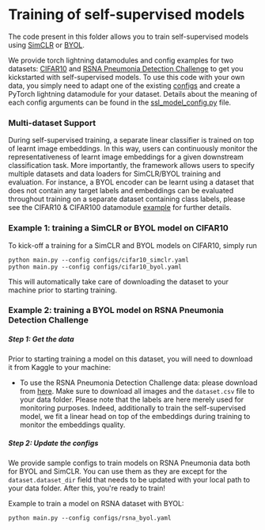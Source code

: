 # Training of self-supervised models

The code present in this folder allows you to train self-supervised models using
[SimCLR](http://proceedings.mlr.press/v119/chen20j/chen20j.pdf) or
[BYOL](https://proceedings.neurips.cc/paper/2020/file/f3ada80d5c4ee70142b17b8192b2958e-Paper.pdf). 


We provide torch lightning datamodules and config examples for two datasets: [CIFAR10](https://www.cs.toronto.edu/~kriz/cifar.html) and [RSNA Pneumonia Detection Challenge](https://www.kaggle.com/c/rsna-pneumonia-detection-challenge/overview) to get you kickstarted with self-supervised models. To use this code with your own data, you simply need to adapt one of the existing [configs](configs) 
and create a PyTorch lightning datamodule for your dataset. Details about the meaning of each config arguments can be found 
in the [ssl_model_config.py](configs/ssl_model_config.py) file.

### Multi-dataset Support

During self-supervised training, a separate linear classifier is trained on top of learnt image embeddings. In this way, users can continuously monitor the representativeness of learnt image embeddings for a given downstream classification task. More importantly, the framework allows users to specify multiple datasets and data loaders for SimCLR/BYOL training and evaluation. For instance, a BYOL encoder can be learnt using a dataset that does not contain any target labels and embeddings can be evaluated throughout training on a separate dataset containing class labels, please see the CIFAR10 & CIFAR100 datamodule [example](https://github.com/microsoft/InnerEye-DeepLearning/blob/melanibe/ssl/InnerEye/SSL/datamodules/cifar_ie_datamodule.py) for further details.

### Example 1: training a SimCLR or BYOL model on CIFAR10
To kick-off a training for a SimCLR and BYOL models on CIFAR10, simply run
```
python main.py --config configs/cifar10_simclr.yaml
python main.py --config configs/cifar10_byol.yaml
```
This will automatically take care of downloading the dataset to your machine prior to starting training.

### Example 2: training a BYOL model on RSNA Pneumonia Detection Challenge

##### Step 1: Get the data
Prior to starting training a model on this dataset, you will need to download it from Kaggle to your machine:
* To use the RSNA Pneumonia Detection Challenge data: please download from 
  [here](https://www.kaggle.com/c/rsna-pneumonia-detection-challenge/data?select=stage_2_train_images). 
  Make sure to download all images and the `dataset.csv` file to your data folder. Please note that the labels are here 
  merely used for monitoring purposes. Indeed, additionally to train the self-supervised model, we fit a linear head on top
  of the embeddings during training to monitor the embeddings quality.
  
##### Step 2: Update the configs
We provide sample configs to train models on RSNA Pneumonia data both for BYOL and SimCLR. You can use them as they are except for 
the `dataset.dataset_dir` field that needs to be updated with your local path to your data folder. 
After this, you're ready to train!

Example to train a model on RSNA dataset with BYOL:
```
python main.py --config configs/rsna_byol.yaml
```

